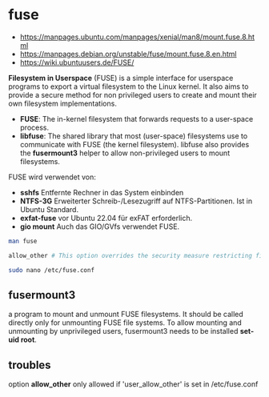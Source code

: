 # fuse

- https://manpages.ubuntu.com/manpages/xenial/man8/mount.fuse.8.html
- https://manpages.debian.org/unstable/fuse/mount.fuse.8.en.html
- https://wiki.ubuntuusers.de/FUSE/

**Filesystem in Userspace** (FUSE) is a simple interface for userspace programs to export a virtual filesystem to the Linux kernel. It also aims to provide a secure method for non privileged users to create and mount their own filesystem implementations.

- **FUSE**:
  The in-kernel filesystem that forwards requests to a user-space process.
- **libfuse**:
  The shared library that most (user-space) filesystems use to communicate with FUSE (the kernel filesystem). libfuse also provides the **fusermount3** helper to allow non-privileged users to mount filesystems.

FUSE wird verwendet von:
- **sshfs**
  Entfernte Rechner in das System einbinden
- **NTFS-3G**
  Erweiterter Schreib-/Lesezugriff auf NTFS-Partitionen. Ist in Ubuntu Standard.
- **exfat-fuse**
  vor Ubuntu 22.04 für exFAT erforderlich.
- **gio mount**
  Auch das GIO/GVfs verwendet FUSE.

```sh
man fuse

allow_other # This option overrides the security measure restricting file access to the filesystem owner, so that all users (including root) can access the files.
```

```sh
sudo nano /etc/fuse.conf
```

## fusermount3

a program to mount and unmount FUSE filesystems. It should be called directly only for unmounting FUSE file systems. To allow mounting and unmounting  by  unprivileged  users,  fusermount3 needs to be installed **set-uid root**.


## troubles

option **allow_other** only allowed if 'user_allow_other' is set in /etc/fuse.conf